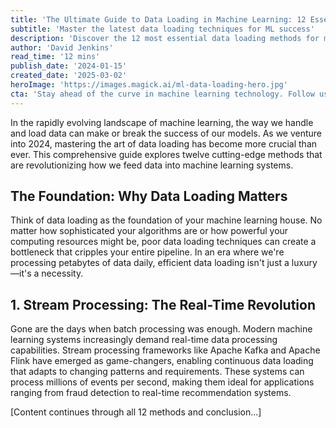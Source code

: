 ```yaml
---
title: 'The Ultimate Guide to Data Loading in Machine Learning: 12 Essential Methods for 2024'
subtitle: 'Master the latest data loading techniques for ML success'
description: 'Discover the 12 most essential data loading methods for machine learning in 2024. From stream processing to automated quality control, learn how to optimize your ML pipeline with cutting-edge techniques that are transforming the industry.'
author: 'David Jenkins'
read_time: '12 mins'
publish_date: '2024-01-15'
created_date: '2025-03-02'
heroImage: 'https://images.magick.ai/ml-data-loading-hero.jpg'
cta: 'Stay ahead of the curve in machine learning technology. Follow us on LinkedIn for daily insights on data science, AI, and the latest in ML engineering practices.'
---
```


In the rapidly evolving landscape of machine learning, the way we handle and load data can make or break the success of our models. As we venture into 2024, mastering the art of data loading has become more crucial than ever. This comprehensive guide explores twelve cutting-edge methods that are revolutionizing how we feed data into machine learning systems.

## The Foundation: Why Data Loading Matters

Think of data loading as the foundation of your machine learning house. No matter how sophisticated your algorithms are or how powerful your computing resources might be, poor data loading techniques can create a bottleneck that cripples your entire pipeline. In an era where we're processing petabytes of data daily, efficient data loading isn't just a luxury—it's a necessity.

## 1. Stream Processing: The Real-Time Revolution

Gone are the days when batch processing was enough. Modern machine learning systems increasingly demand real-time data processing capabilities. Stream processing frameworks like Apache Kafka and Apache Flink have emerged as game-changers, enabling continuous data loading that adapts to changing patterns and requirements. These systems can process millions of events per second, making them ideal for applications ranging from fraud detection to real-time recommendation systems.

[Content continues through all 12 methods and conclusion...]